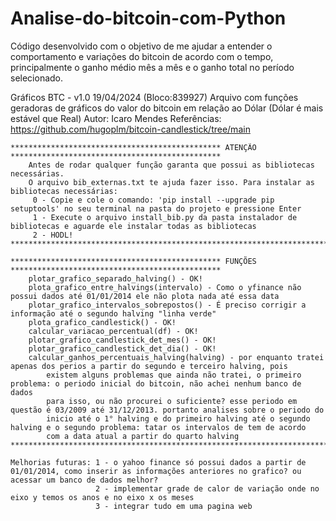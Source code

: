 # Analise-do-bitcoin-com-Python
Código desenvolvido com o objetivo de me ajudar a entender o comportamento e variações do bitcoin de acordo com o tempo, principalmente o ganho médio mês a mês e o ganho total no período selecionado.

Gráficos BTC - v1.0 19/04/2024 (Bloco:839927)
    Arquivo com funções geradoras de gráficos do valor do bitcoin em relação ao Dólar (Dólar é mais estável que Real)
    Autor: Icaro Mendes
    Referências: https://github.com/hugoplm/bitcoin-candlestick/tree/main

    *********************************************** ATENÇÃO ***********************************************
        Antes de rodar qualquer função garanta que possui as bibliotecas necessárias. 
        O arquivo bib_externas.txt te ajuda fazer isso. Para instalar as bibliotecas necessárias:
         0 - Copie e cole o comando: 'pip install --upgrade pip setuptools' no seu terminal na pasta do projeto e pressione Enter
         1 - Execute o arquivo install_bib.py da pasta instalador de bibliotecas e aguarde ele instalar todas as bibliotecas
         2 - HODL!
    *******************************************************************************************************

    *********************************************** FUNÇÕES ***********************************************
        plotar_grafico_separado_halving() - OK!
        plota_grafico_entre_halvings(intervalo) - Como o yfinance não possui dados até 01/01/2014 ele não plota nada até essa data
        plotar_grafico_intervalos_sobrepostos() - É preciso corrigir a informação até o segundo halving "linha verde" 
        plota_grafico_candlestick() - OK!
        calcular_variacao_percentual(df) - OK!
        plotar_grafico_candlestick_det_mes() - OK!
        plotar_grafico_candlestick_det_dia() - OK!
        calcular_ganhos_percentuais_halving(halving) - por enquanto tratei apenas dos perios a partir do segundo e terceiro halving, pois
            existem alguns problemas que ainda não tratei, o primeiro problema: o periodo inicial do bitcoin, não achei nenhum banco de dados 
            para isso, ou não procurei o suficiente? esse periodo em questão é 03/2009 até 31/12/2013. portanto analises sobre o periodo do 
            inicio até o 1° halving e do primeiro halving até o segundo halving e o segundo problema: tatar os intervalos de tem de acordo 
            com a data atual a partir do quarto halving
    *******************************************************************************************************
    
    Melhorias futuras: 1 - o yahoo finance só possui dados a partir de 01/01/2014, como inserir as informações anteriores no grafico? ou acessar um banco de dados melhor?
                       2 - implementar grade de calor de variação onde no eixo y temos os anos e no eixo x os meses
                       3 - integrar tudo em uma pagina web

